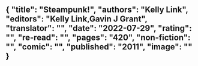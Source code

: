 {
 "title": "Steampunk!",
 "authors": "Kelly Link",
 "editors": "Kelly Link,Gavin J Grant",
 "translator": "",
 "date": "2022-07-29",
 "rating": "",
 "re-read": "",
 "pages": "420",
 "non-fiction": "",
 "comic": "",
 "published": "2011",
 "image": ""
}
---

